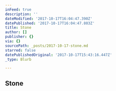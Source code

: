 ```yaml
---
inFeed: true
description: ''
dateModified: '2017-10-17T16:04:47.390Z'
datePublished: '2017-10-17T16:04:47.803Z'
title: Stone
author: []
publisher: {}
via: {}
sourcePath: _posts/2017-10-17-stone.md
starred: false
datePublishedOriginal: '2017-10-17T15:43:16.447Z'
_type: Blurb

---
```

## Stone
